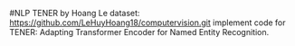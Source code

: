 #NLP TENER by Hoang Le
dataset: https://github.com/LeHuyHoang18/computervision.git
implement code for TENER: Adapting Transformer Encoder for Named Entity Recognition. 

